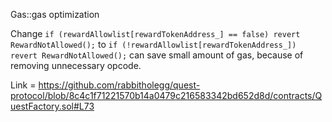 Gas::gas optimization 

Change `if (rewardAllowlist[rewardTokenAddress_] == false) revert RewardNotAllowed();` to `if (!rewardAllowlist[rewardTokenAddress_]) revert RewardNotAllowed();` can save small amount of gas, because of removing unnecessary opcode.

Link = https://github.com/rabbitholegg/quest-protocol/blob/8c4c1f71221570b14a0479c216583342bd652d8d/contracts/QuestFactory.sol#L73